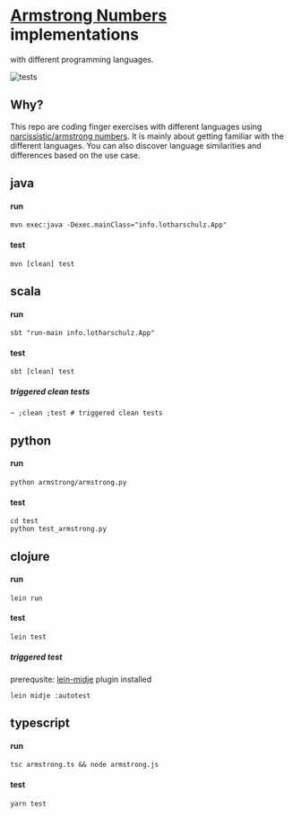 # [Armstrong Numbers](https://en.wikipedia.org/wiki/Narcissistic_number) implementations
with different programming languages.

![tests ](https://github.com/lotharschulz/armstrongNumbers/actions/workflows/tests.yml/badge.svg)

## Why?
This repo are coding finger exercises with different languages using [narcissistic/armstrong numbers](https://en.wikipedia.org/wiki/Narcissistic_number). It is mainly about getting familiar with the different languages.
You can also discover language similarities and differences based on the use case.

## java
#### run
```
mvn exec:java -Dexec.mainClass="info.lotharschulz.App"
```
#### test
```
mvn [clean] test
```

## scala
#### run
```
sbt "run-main info.lotharschulz.App"
```
#### test
```
sbt [clean] test
```
##### triggered clean tests
```
~ ;clean ;test # triggered clean tests
```

## python
#### run
```
python armstrong/armstrong.py
```
#### test
```
cd test
python test_armstrong.py
```

## clojure
#### run
```
lein run
```
#### test
```
lein test
```
##### triggered test
prerequsite: [lein-midje](https://github.com/marick/lein-midje) plugin installed
```
lein midje :autotest
```

## typescript
#### run
```
tsc armstrong.ts && node armstrong.js
```
#### test
```
yarn test
```
